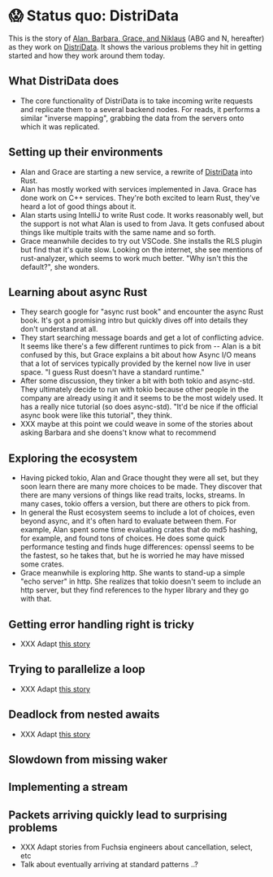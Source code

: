 # 😱 Status quo: DistriData

This is the story of [Alan, Barbara, Grace, and Niklaus][ABG and N] (ABG and N, hereafter) as they work on [DistriData]. It shows the various problems they hit in getting started and how they work around them today.

## What DistriData does

* The core functionality of DistriData is to take incoming write requests and replicate them to a several backend nodes. For reads, it performs a similar "inverse mapping", grabbing the data from the servers onto which it was replicated.

## Setting up their environments

* Alan and Grace are starting a new service, a rewrite of [DistriData] into Rust.
* Alan has mostly worked with services implemented in Java. Grace has done work on C++ services. They're both excited to learn Rust, they've heard a lot of good things about it.
* Alan starts using IntelliJ to write Rust code. It works reasonably well, but the support is not what Alan is used to from Java. It gets confused about things like multiple traits with the same name and so forth.
* Grace meanwhile decides to try out VSCode. She installs the RLS plugin but find that it's quite slow. Looking on the internet, she see mentions of rust-analyzer, which seems to work much better. "Why isn't this the default?", she wonders.

## Learning about async Rust

* They search google for "async rust book" and encounter the async Rust book. It's got a promising intro but quickly dives off into details they don't understand at all.
* They start searching message boards and get a lot of conflicting advice. It seems like there's a few different runtimes to pick from -- Alan is a bit confused by this, but Grace explains a bit about how Async I/O means that a lot of services typically provided by the kernel now live in user space. "I guess Rust doesn't have a standard runtime."
* After some discussion, they tinker a bit with both tokio and async-std. They ultimately decide to run with tokio because other people in the company are already using it and it seems to be the most widely used. It has a really nice tutorial (so does async-std). "It'd be nice if the official async book were like this tutorial", they think.
* XXX maybe at this point we could weave in some of the stories about asking Barbara and she doens't know what to recommend

## Exploring the ecosystem

* Having picked tokio, Alan and Grace thought they were all set, but they soon learn there are many more choices to be made. 
They discover that there are many versions of things like read traits, locks, streams. In many cases, tokio offers a version, but there are others to pick from.
* In general the Rust ecosystem seems to include a lot of choices, even beyond async, and it's often hard to evaluate between them. For example, Alan spent some time evaluating crates that do md5 hashing, for example, and found tons of choices. He does some quick performance testing and finds huge differences: openssl seems to be the fastest, so he takes that, but he is worried he may have missed some crates.
* Grace meanwhile is exploring http. She wants to stand-up a simple "echo server" in http. She realizes that tokio doesn't seem to include an http server, but they find references to the hyper library and they go with that.

## Getting error handling right is tricky

* XXX Adapt [this story](../submitted_stories/status_quo/aws_engineer/juggling_error_handling.md)

## Trying to parallelize a loop

* XXX Adapt [this story](../submitted_stories/status_quo/aws_engineer/failure_to_parallelize.md)

## Deadlock from nested awaits

* XXX Adapt [this story](../submitted_stories/status_quo/aws_engineer/solving_a_deadlock.md)

## Slowdown from missing waker

## Implementing a stream

## Packets arriving quickly lead to surprising problems

* XXX Adapt stories from Fuchsia engineers about cancellation, select, etc
* Talk about eventually arriving at standard patterns ..?

[ABG and N]: ../characters.md
[DistriData]: ../projects/DistriData.md